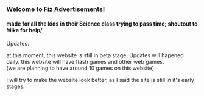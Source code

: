### Welcome to Fiz Advertisements!
#### made for all the kids in their Science class trying to pass time; shoutout to Mike for help/

Updates:

at this moment, this website is still in beta stage. Updates will hapened daily.
    this website will have flash games and other web games.  
  (we are planning to have around 10 games on this website)
    
   I will try to make the website look better, as I said the site is still in it's early stages.
